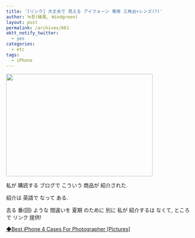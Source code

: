 ```yaml
---
title: '[リンク] 大丈夫で 見える アイフォーン 専用 三角台+レンズ(?)'
author: 녹풍(綠風, Windgreen)
layout: post
permalink: /archives/661
aktt_notify_twitter:
  - yes
categories:
  - etc
tags:
  - iPhone
---
```

<img class="aligncenter" src="http://4.bp.blogspot.com/-Cq2wGLCTQSQ/Tj_r-OvSaOI/AAAAAAAABi4/8p9tu9rI55I/s400/iPhone4Prices.png" alt="" height="281" width="400" />

私が 購読する ブログで こういう 商品が 紹介された.

紹介は 英語で なって ある.

去る 番(回) ような 間違いを 夏期 のために 別に 私が 紹介するは なくて, ところで リンク 提供!

<a target="_top" href="http://www.ultrasn0w.ca/2011/08/best-iphone-4-cases-for-photographer.html">◆Best iPhone 4 Cases For Photographer [Pictures]</a>